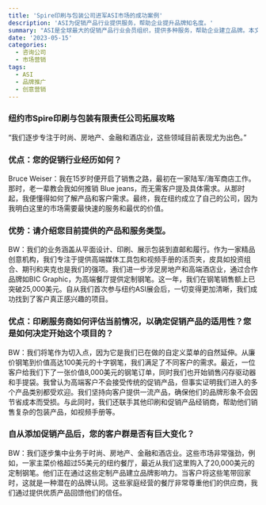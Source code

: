 ```yaml
---
title: 'Spire印刷与包装公司进军ASI市场的成功案例'
description: 'ASI为促销产品行业提供服务，帮助企业提升品牌知名度。'
summary: "ASI是全球最大的促销产品行业会员组织，提供多种服务，帮助企业建立品牌。本文介绍了纽约市Spire印刷与包装公司如何通过ASI平台，将核心业务缩减集中至时尚、房地产、金融和酒店业，并取得显著成就。"
date: '2023-05-15'
categories:
  - 咨询公司
  - 市场营销
tags:
  - ASI
  - 品牌推广
  - 创意营销
---
```


### 纽约市Spire印刷与包装有限责任公司拓展攻略

“我们逐步专注于时尚、房地产、金融和酒店业，这些领域目前表现尤为出色。”

### 优点：您的促销行业经历如何？

Bruce Weiser：我在15岁时便开启了销售之路，最初在一家陆军/海军商店工作。那时，老一辈教会我如何推销 Blue jeans，而无需客户提及具体需求。从那时起，我便懂得如何了解产品和客户需求。最终，我在纽约成立了自己的公司，因为我明白这里的市场需要最快速的服务和最优的价值。

### 优势：请介绍您目前提供的产品和服务类型。

BW：我们的业务涵盖从平面设计、印刷、展示包装到直邮和履行。作为一家精品创意机构，我们专注于提供高端媒体工具包和视频手册的活页夹，皮具如投资组合、期刊和夹克也是我们的强项。我们进一步涉足房地产和高端酒店业，通过合作品牌如BIC Graphic，为高端餐厅提供定制钢笔。这一年，我们在钢笔销售额上已突破25,000美元。自从我们首次参与纽约ASI展会后，一切变得更加清晰，我们成功找到了客户真正感兴趣的项目。

### 优点：印刷服务商如何评估当前情况，以确定促销产品的适用性？您是如何决定开始这个项目的？

BW：我们将笔作为切入点，因为它是我们已在做的自定义菜单的自然延伸。从廉价钢笔到价值高达100美元的十字钢笔，我们满足了不同客户的需求。最近，一位客户给我们下了一张价值8,000美元的钢笔订单，同时我们也开始销售闪存驱动器和手提袋。我曾认为高端客户不会接受传统的促销产品，但事实证明我们进入的多个产品类别都受欢迎。我们坚持向客户提供一流产品，确保他们的品牌形象不会因节省成本而受损。与此同时，我们还联手其他印刷和促销产品经销商，帮助他们销售复杂的包装产品，如视频手册等。

### 自从添加促销产品后，您的客户群是否有巨大变化？

BW：我们逐步集中业务于时尚、房地产、金融和酒店业。这些市场非常强劲，例如，一家主菜价格超过55美元的纽约餐厅，最近从我们这里购入了20,000美元的定制钢笔。他们正在通过这些定制产品建立品牌影响力。当客户将这些笔带回家时，这就是一种潜在的品牌认同。这些家庭经营的餐厅非常尊重他们的供应商，我们通过提供优质产品回馈他们的信任。